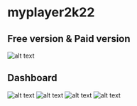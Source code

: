 # myplayer2k22

## Free version & Paid version
![alt text](https://github.com/myplayerteam/myplayer2k22/blob/main/version2.0.0.png)
## Dashboard
![alt text](https://github.com/myplayerteam/myplayer2k22/blob/main/dashboard1.png)
![alt text](https://github.com/myplayerteam/myplayer2k22/blob/main/login.png) ![alt text](https://github.com/myplayerteam/myplayer2k22/blob/main/filelist1.png) ![alt text](https://github.com/myplayerteam/myplayer2k22/blob/main/flielist2.png)

